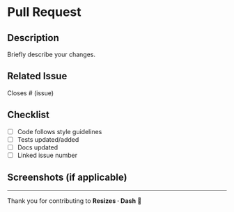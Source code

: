 # Pull Request

## Description
Briefly describe your changes.

## Related Issue
Closes # (issue)

## Checklist
- [ ] Code follows style guidelines
- [ ] Tests updated/added
- [ ] Docs updated
- [ ] Linked issue number

## Screenshots (if applicable)

---

Thank you for contributing to **Resizes · Dash** 💚
